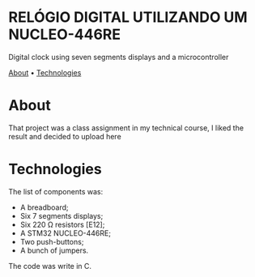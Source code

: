 <h1>RELÓGIO DIGITAL UTILIZANDO UM NUCLEO-446RE</h1>

<p>Digital clock using seven segments displays and a microcontroller</p>

<p><a href="#about">About</a> •
<a href="#about">Technologies</a></p>


# About
<p>That project was a class assignment in my technical course, I liked the result and decided to upload here</p>

# Technologies
<p>The list of components was:
<ul>
<li>A breadboard;</li>
<li>Six 7 segments displays;</li>
<li>Six 220 &Omega; resistors [E12];</li>
<li>A STM32 NUCLEO-446RE;</li>
<li>Two push-buttons;</li>
<li>A bunch of jumpers.</li>
</ul>
The code was write in C.
</p>